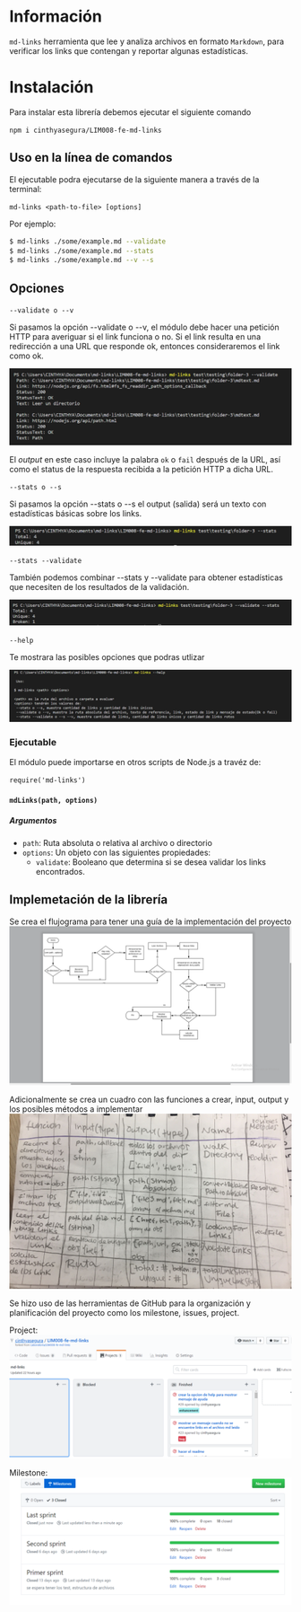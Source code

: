 # Información

`md-links` herramienta que lee y analiza archivos
en formato `Markdown`, para verificar los links que contengan y reportar
algunas estadísticas.

# Instalación

Para instalar esta librería debemos ejecutar el siguiente comando

`npm i cinthyasegura/LIM008-fe-md-links`

## Uso en la línea de comandos
El ejecutable podra ejecutarse de la siguiente manera a través de la terminal:

`md-links <path-to-file> [options]`

Por ejemplo:

```sh
$ md-links ./some/example.md --validate
$ md-links ./some/example.md --stats
$ md-links ./some/example.md --v --s
```

## Opciones
`--validate o --v`

Si pasamos la opción --validate o --v, el módulo debe hacer una petición HTTP para averiguar si el link funciona o no. Si el link resulta en una redirección a una URL que responde ok, entonces consideraremos el link como ok.

![validate](images/validate.PNG)

El _output_ en este caso incluye la palabra `ok` o `fail` después de
la URL, así como el status de la respuesta recibida a la petición HTTP a dicha
URL.

`--stats o --s`

Si pasamos la opción --stats o --s el output (salida) será un texto con estadísticas básicas sobre los links.

![stats](images/stats.PNG)


`--stats --validate` 

También podemos combinar --stats y --validate para obtener estadísticas que necesiten de los resultados de la validación.

![validate and stats](images/validate-stats.PNG)

`--help`

Te mostrara las posibles opciones que podras utlizar

![ayuda](images/help.PNG)


### Ejecutable 

El módulo puede importarse en otros scripts de Node.js a travéz de:

`require('md-links')`

#### `mdLinks(path, options)`

##### Argumentos

- `path`: Ruta absoluta o relativa al archivo o directorio
- `options`: Un objeto con las siguientes propiedades:
  * `validate`: Booleano que determina si se desea validar los links encontrados.


## Implemetación de la librería

Se crea el flujograma para tener una guía de la implementación del proyecto
![flujograma](images/flujograma.PNG)

Adicionalmente se crea un cuadro con las funciones a crear, input, output y los posibles métodos a implementar
![cuadro](images/cuadro.jpg)

Se hizo uso de las herramientas de GitHub para la organización y planificación del proyecto como los milestone, issues, project.

Project:
![project](images/project.PNG)

Milestone:
![milestone](images/milestone.PNG)

